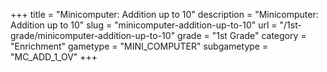 +++
title = "Minicomputer: Addition up to 10"
description = "Minicomputer: Addition up to 10"
slug = "minicomputer-addition-up-to-10"
url = "/1st-grade/minicomputer-addition-up-to-10"
grade = "1st Grade"
category = "Enrichment"
gametype = "MINI_COMPUTER"
subgametype = "MC_ADD_1_OV"
+++